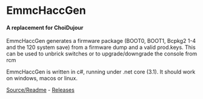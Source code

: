 # EmmcHaccGen
#### A replacement for ChoiDujour

EmmcHaccGen generates a firmware package (BOOT0, BOOT1, Bcpkg2 1-4 and the 120 system save) from a firmware dump and a valid prod.keys. This can be used to unbrick switches or to upgrade/downgrade the console from rcm

EmmcHaccGen is written in c#, running under .net core (3.1). It should work on windows, macos or linux.

[Source/Readme](https://github.com/suchmememanyskill/EmmcHaccGen) - [Releases](https://github.com/suchmememanyskill/EmmcHaccGen/releases)